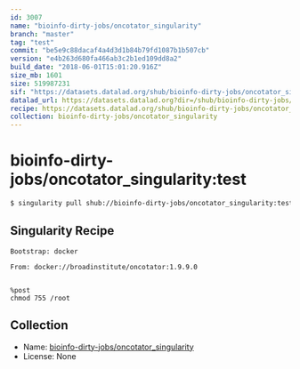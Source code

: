 ```yaml
---
id: 3007
name: "bioinfo-dirty-jobs/oncotator_singularity"
branch: "master"
tag: "test"
commit: "be5e9c88dacaf4a4d3d1b84b79fd1087b1b507cb"
version: "e4b263d680fa466ab3c2b1ed109dd8a2"
build_date: "2018-06-01T15:01:20.916Z"
size_mb: 1601
size: 519987231
sif: "https://datasets.datalad.org/shub/bioinfo-dirty-jobs/oncotator_singularity/test/2018-06-01-be5e9c88-e4b263d6/e4b263d680fa466ab3c2b1ed109dd8a2.simg"
datalad_url: https://datasets.datalad.org?dir=/shub/bioinfo-dirty-jobs/oncotator_singularity/test/2018-06-01-be5e9c88-e4b263d6/
recipe: https://datasets.datalad.org/shub/bioinfo-dirty-jobs/oncotator_singularity/test/2018-06-01-be5e9c88-e4b263d6/Singularity
collection: bioinfo-dirty-jobs/oncotator_singularity
---
```


# bioinfo-dirty-jobs/oncotator_singularity:test

```bash
$ singularity pull shub://bioinfo-dirty-jobs/oncotator_singularity:test
```

## Singularity Recipe

```singularity
Bootstrap: docker

From: docker://broadinstitute/oncotator:1.9.9.0


%post
chmod 755 /root
```

## Collection

 - Name: [bioinfo-dirty-jobs/oncotator_singularity](https://github.com/bioinfo-dirty-jobs/oncotator_singularity)
 - License: None

